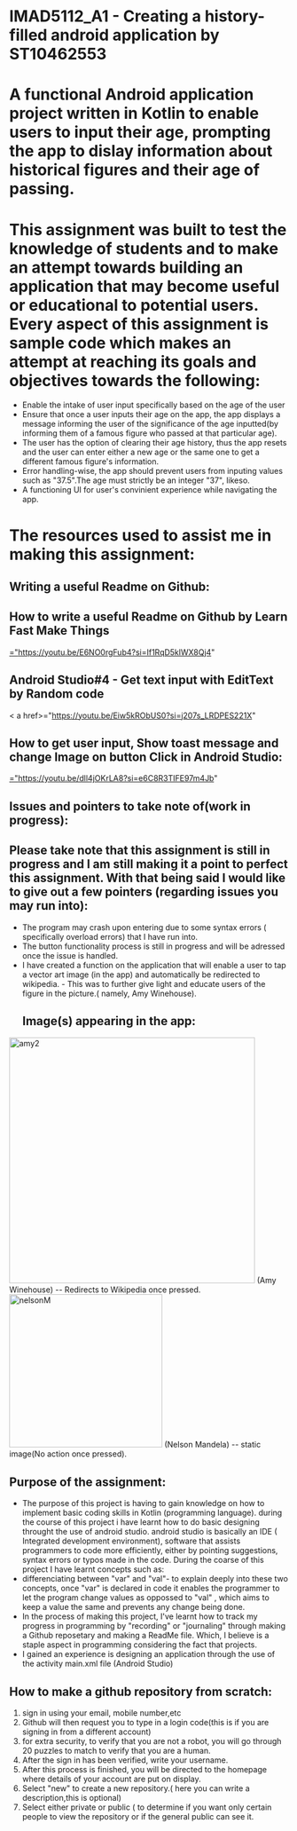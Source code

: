# IMAD5112_A1 - Creating a history-filled android application by ST10462553

# A functional Android application project written in Kotlin to enable users to input their age, prompting the app to  dislay information about historical figures and their age of passing.

# This assignment was built to test the knowledge of students and to make an attempt towards building an application that may become useful or educational to potential users. Every aspect of this assignment is sample code which makes an attempt at reaching its goals and objectives towards the following:
* Enable the intake of user input specifically based on the age of the user
* Ensure that once a user inputs their age on the app, the app displays a message informing the user of the significance of the age inputted(by informing them of a famous figure who passed at that particular age).
* The user has the option of clearing their age history, thus the app resets and the user can enter either a new age or the same one to get a different famous figure's information.
* Error handling-wise, the app should prevent users from inputing values such as "37.5".The age must strictly be an integer "37", likeso.
* A functioning UI for user's convinient experience while navigating the app.

 # The resources used to assist me in making this assignment:
 ## Writing a useful Readme on Github:
 ## How to write a useful Readme on Github by Learn Fast Make Things
 <a href>="https://youtu.be/E6NO0rgFub4?si=If1RqD5klWX8Qj4"
</a>

## Android Studio#4 - Get text input with EditText by Random code
< a href>="https://youtu.be/Eiw5kRObUS0?si=j207s_LRDPES221X"
</a>

## How to get user input, Show toast message and change Image on button Click in Android Studio:
<a href>="https://youtu.be/dll4jOKrLA8?si=e6C8R3TIFE97m4Jb"
</a> 

## Issues and pointers to take note of(work in progress):
## Please take note that this assignment is still in progress and I am still making it a point to perfect this assignment. With that being said I would like to give out a few pointers (regarding issues you may run into):

* The program may crash upon entering due to some syntax errors ( specifically overload errors) that I have run into.
*  The button functionality process is still in progress and will be adressed once the issue is handled.
* I have created a function on the application that will enable a user to tap a vector art image (in the app) and automatically be redirected to wikipedia. - This was to further give light and educate users of the figure in the picture.( namely, Amy Winehouse).
  ## Image(s) appearing in the app:
<img width="443" alt="amy2" src="https://github.com/ST10462553/IMAD5112_A1/assets/167323821/f8efadd8-c520-454d-b50d-0d1bf40ed333"> (Amy Winehouse) -- Redirects to Wikipedia once pressed.
<img width="276" alt="nelsonM" src="https://github.com/ST10462553/IMAD5112_A1/assets/167323821/6167c876-b441-464c-b7ed-4aaf4b5f2e87"> (Nelson Mandela) -- static image(No action once pressed).

## Purpose of the assignment:
* The purpose of this project is having to gain knowledge on how to implement basic coding skills in Kotlin (programming language). during the course of this project i have learnt how to do basic designing throught the use of android studio. android studio is basically an IDE ( Integrated development environment), software that assists programmers to code more efficiently, either by pointing suggestions, syntax errors or typos made in the code. During the coarse of this project I have learnt concepts such as:
* differenciating between "var" and "val"- to explain deeply into these two concepts, once "var" is declared in code it enables the programmer to let the program change values as oppossed to "val" , which aims to keep a value the same and prevents any change being done.
* In the process of making this project, I've learnt how to track my progress in programming by "recording" or "journaling" through making a Github reposetary and making a ReadMe file. Which, I believe is a staple aspect in programming considering the fact that projects.
* I gained an experience is designing an application through the use of the activity main.xml file (Android Studio)

 ## How to make a github repository from scratch:
  1. sign in using your email, mobile number,etc
  2. Github will then request you to type in a login code(this is if you are signing in from a different account)
  3. for extra security, to verify that you are not a robot, you will go through 20 puzzles to match to verify that you are a human.
  4. After the sign in has been verified, write your username.
  5. After this process is finished, you will be directed to the homepage where details of your account are put on display.
  6. Select "new" to create a new repository.( here you can write a description,this is optional)
  7. Select either private or public ( to determine if you want only certain people to view the repository or if the general public can see it. 
  
